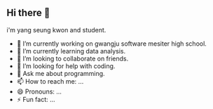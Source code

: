 ## Hi there 👋 
i'm yang seung kwon and student.
- 🔭 I’m currently working on gwangju software mesiter high school.
- 🌱 I’m currently learning data analysis.
- 👯 I’m looking to collaborate on friends.
- 🤔 I’m looking for help with coding.
- 💬 Ask me about programming.
- 📫 How to reach me: ...
- 😄 Pronouns: ...
- ⚡ Fun fact: ...
<!--
**s22010/s22010** is a ✨ _special_ ✨ repository because its `README.md` (this file) appears on your GitHub profile.

Here are some ideas to get you started:

- 🔭 I’m currently working on ...
- 🌱 I’m currently learning ...
- 👯 I’m looking to collaborate on ...
- 🤔 I’m looking for help with ...
- 💬 Ask me about ...
- 📫 How to reach me: ...
- 😄 Pronouns: ...
- ⚡ Fun fact: ...
-->
